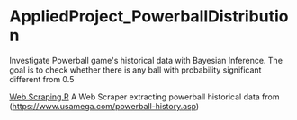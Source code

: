 # AppliedProject_PowerballDistribution
Investigate Powerball game's historical data with Bayesian Inference. The goal is to check whether there is any ball with probability significant different from 0.5

[Web Scraping.R](https://github.com/wenbo5565/AppliedProject_PowerballDistribution/blob/master/Web%20Scraping.R) A Web Scraper extracting powerball historical data from (https://www.usamega.com/powerball-history.asp)
